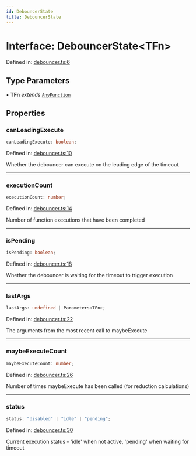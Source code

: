 ```yaml
---
id: DebouncerState
title: DebouncerState
---
```


<!-- DO NOT EDIT: this page is autogenerated from the type comments -->

# Interface: DebouncerState\<TFn\>

Defined in: [debouncer.ts:6](https://github.com/TanStack/pacer/blob/main/packages/pacer/src/debouncer.ts#L6)

## Type Parameters

• **TFn** *extends* [`AnyFunction`](../../type-aliases/anyfunction.md)

## Properties

### canLeadingExecute

```ts
canLeadingExecute: boolean;
```

Defined in: [debouncer.ts:10](https://github.com/TanStack/pacer/blob/main/packages/pacer/src/debouncer.ts#L10)

Whether the debouncer can execute on the leading edge of the timeout

***

### executionCount

```ts
executionCount: number;
```

Defined in: [debouncer.ts:14](https://github.com/TanStack/pacer/blob/main/packages/pacer/src/debouncer.ts#L14)

Number of function executions that have been completed

***

### isPending

```ts
isPending: boolean;
```

Defined in: [debouncer.ts:18](https://github.com/TanStack/pacer/blob/main/packages/pacer/src/debouncer.ts#L18)

Whether the debouncer is waiting for the timeout to trigger execution

***

### lastArgs

```ts
lastArgs: undefined | Parameters<TFn>;
```

Defined in: [debouncer.ts:22](https://github.com/TanStack/pacer/blob/main/packages/pacer/src/debouncer.ts#L22)

The arguments from the most recent call to maybeExecute

***

### maybeExecuteCount

```ts
maybeExecuteCount: number;
```

Defined in: [debouncer.ts:26](https://github.com/TanStack/pacer/blob/main/packages/pacer/src/debouncer.ts#L26)

Number of times maybeExecute has been called (for reduction calculations)

***

### status

```ts
status: "disabled" | "idle" | "pending";
```

Defined in: [debouncer.ts:30](https://github.com/TanStack/pacer/blob/main/packages/pacer/src/debouncer.ts#L30)

Current execution status - 'idle' when not active, 'pending' when waiting for timeout
